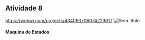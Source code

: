 ## Atividade 8

https://wokwi.com/projects/434093706074223617
![Sem título](https://github.com/user-attachments/assets/e9866562-2dc8-42fb-88b8-345676d9ab6b)

#### Maquina de Estados
